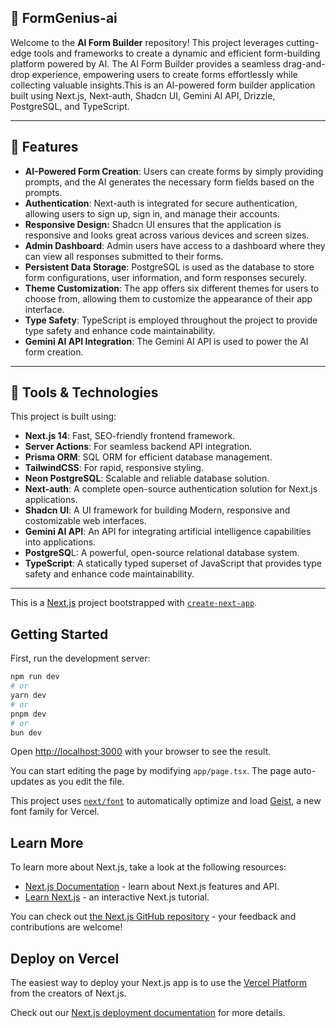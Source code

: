 ## 📌 FormGenius-ai
 
Welcome to the **AI Form Builder** repository! This project leverages cutting-edge tools and frameworks to create a dynamic and efficient form-building platform powered by AI. The AI Form Builder provides a seamless drag-and-drop experience, empowering users to create forms effortlessly while collecting valuable insights.This is an AI-powered form builder application built using Next.js, Next-auth, Shadcn UI, Gemini AI API, Drizzle, PostgreSQL, and TypeScript.

---

## 🌟 Features

- **AI-Powered Form Creation**: Users can create forms by simply providing prompts, and the AI generates the necessary form fields based on the prompts.
- **Authentication**: Next-auth is integrated for secure authentication, allowing users to sign up, sign in, and manage their accounts.
- **Responsive Design:** Shadcn UI ensures that the application is responsive and looks great across various devices and screen sizes.
- **Admin Dashboard**: Admin users have access to a dashboard where they can view all responses submitted to their forms.
- **Persistent Data Storage**: PostgreSQL is used as the database to store form configurations, user information, and form responses securely.
- **Theme Customization**: The app offers six different themes for users to choose from, allowing them to customize the appearance of their app interface.
- **Type Safety**: TypeScript is employed throughout the project to provide type safety and enhance code maintainability.
- **Gemini AI API Integration**: The Gemini AI API is used to power the AI form creation.

---

## 🚀 Tools & Technologies

This project is built using:

- **Next.js 14**: Fast, SEO-friendly frontend framework.
- **Server Actions**: For seamless backend API integration.
- **Prisma ORM**: SQL ORM for efficient database management.
- **TailwindCSS**: For rapid, responsive styling.
- **Neon PostgreSQL**: Scalable and reliable database solution.
- **Next-auth**: A complete open-source authentication solution for Next.js applications.
- **Shadcn UI**: A UI framework for building Modern, responsive and costomizable web interfaces.
- **Gemini AI API**: An API for integrating artificial intelligence capabilities into applications.
- **PostgreSQ**L: A powerful, open-source relational database system.
- **TypeScript**: A statically typed superset of JavaScript that provides type safety and enhance code maintainability.


---



This is a [Next.js](https://nextjs.org) project bootstrapped with [`create-next-app`](https://nextjs.org/docs/app/api-reference/cli/create-next-app).

## Getting Started

First, run the development server:

```bash
npm run dev
# or
yarn dev
# or
pnpm dev
# or
bun dev
```

Open [http://localhost:3000](http://localhost:3000) with your browser to see the result.

You can start editing the page by modifying `app/page.tsx`. The page auto-updates as you edit the file.

This project uses [`next/font`](https://nextjs.org/docs/app/building-your-application/optimizing/fonts) to automatically optimize and load [Geist](https://vercel.com/font), a new font family for Vercel.

## Learn More

To learn more about Next.js, take a look at the following resources:

- [Next.js Documentation](https://nextjs.org/docs) - learn about Next.js features and API.
- [Learn Next.js](https://nextjs.org/learn) - an interactive Next.js tutorial.

You can check out [the Next.js GitHub repository](https://github.com/vercel/next.js) - your feedback and contributions are welcome!

## Deploy on Vercel

The easiest way to deploy your Next.js app is to use the [Vercel Platform](https://vercel.com/new?utm_medium=default-template&filter=next.js&utm_source=create-next-app&utm_campaign=create-next-app-readme) from the creators of Next.js.

Check out our [Next.js deployment documentation](https://nextjs.org/docs/app/building-your-application/deploying) for more details.

